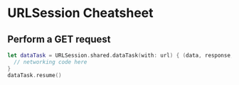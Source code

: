 # URLSession Cheatsheet

## Perform a GET request 

```swift 
let dataTask = URLSession.shared.dataTask(with: url) { (data, response, error) in
  // networking code here
}
dataTask.resume()
```
